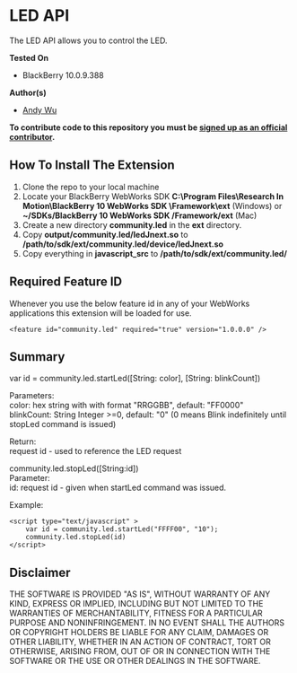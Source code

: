 # LED API

The LED API allows you to control the LED.

**Tested On**

* BlackBerry 10.0.9.388

**Author(s)** 

* [Andy Wu](https://github.com/andywu89)            

**To contribute code to this repository you must be [signed up as an official contributor](http://blackberry.github.com/howToContribute.html).**

## How To Install The Extension

1. Clone the repo to your local machine
2. Locate your BlackBerry WebWorks SDK **C:\Program Files\Research In Motion\BlackBerry 10 WebWorks SDK <version>\Framework\ext** (Windows) or **~/SDKs/BlackBerry 10 WebWorks SDK <version>/Framework/ext** (Mac)
3. Create a new directory **community.led** in the **ext** directory.
4. Copy **output/community.led/ledJnext.so** to **/path/to/sdk/ext/community.led/device/ledJnext.so**
5. Copy everything in **javascript_src** to **/path/to/sdk/ext/community.led/**

## Required Feature ID
Whenever you use the below feature id in any of your WebWorks applications this extension will be loaded for use.

    <feature id="community.led" required="true" version="1.0.0.0" />

## Summary

var id = community.led.startLed([String: color], [String: blinkCount])

Parameters:  
color: hex string with with format "RRGGBB", default: "FF0000"  
blinkCount: String Integer >=0, default: "0" (0 means Blink indefinitely until stopLed command is issued)

Return:  
request id - used to reference the LED request

community.led.stopLed([String:id])  
Parameter:  
id: request id - given when startLed command was issued.
	
Example:

	<script type="text/javascript" >
		var id = community.led.startLed("FFFF00", "10");
		community.led.stopLed(id)
	</script>

## Disclaimer

THE SOFTWARE IS PROVIDED "AS IS", WITHOUT WARRANTY OF ANY KIND, EXPRESS OR IMPLIED, INCLUDING BUT NOT LIMITED TO THE WARRANTIES OF MERCHANTABILITY, FITNESS FOR A PARTICULAR PURPOSE AND NONINFRINGEMENT. IN NO EVENT SHALL THE AUTHORS OR COPYRIGHT HOLDERS BE LIABLE FOR ANY CLAIM, DAMAGES OR OTHER LIABILITY, WHETHER IN AN ACTION OF CONTRACT, TORT OR OTHERWISE, ARISING FROM, OUT OF OR IN CONNECTION WITH THE SOFTWARE OR THE USE OR OTHER DEALINGS IN THE SOFTWARE.